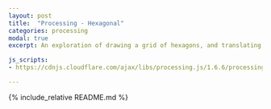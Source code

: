 ```yaml
---
layout: post
title:  "Processing - Hexagonal"
categories: processing
modal: true
excerpt: An exploration of drawing a grid of hexagons, and translating x-y coordinates of the mouse into which hexagon it intersects with.

js_scripts:
- https://cdnjs.cloudflare.com/ajax/libs/processing.js/1.6.6/processing.js

---
```


<canvas data-processing-sources="hexagonal.pde"></canvas>

{% include_relative README.md %}

